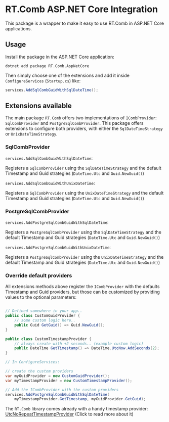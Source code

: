# RT.Comb ASP.NET Core Integration

This package is a wrapper to make it easy to use RT.Comb in ASP.NET Core applications.

## Usage

Install the package in the ASP.NET Core application:

```shell
dotnet add package RT.Comb.AspNetCore
```

Then simply choose one of the extensions and add it inside `ConfigureServices` (`Startup.cs`) like:

```C#
services.AddSqlCombGuidWithSqlDateTime();
```

## Extensions available

The main package `RT.Comb` offers two implementations of `ICombProvider`: `SqlCombProvider` and `PostgreSqlCombProvider`. This package offers extensions to configure both providers, with either the `SqlDateTimeStrategy` or `UnixDateTimeStrategy`.

### SqlCombProvider

`services.AddSqlCombGuidWithSqlDateTime`:

Registers a `SqlCombProvider` using the `SqlDateTimeStrategy` and the default Timestamp and Guid strategies (`DateTime.Utc` and `Guid.NewGuid()`)

`services.AddSqlCombGuidWithUnixDateTime`:

Registers a `SqlCombProvider` using the `UnixDateTimeStrategy` and the default Timestamp and Guid strategies (`DateTime.Utc` and `Guid.NewGuid()`)

### PostgreSqlCombProvider

`services.AddPostgreSqlCombGuidWithSqlDateTime`:

Registers a `PostgreSqlCombProvider` using the `SqlDateTimeStrategy` and the default Timestamp and Guid strategies (`DateTime.Utc` and `Guid.NewGuid()`)

`services.AddPostgreSqlCombGuidWithUnixDateTime`:

Registers a `PostgreSqlCombProvider` using the `UnixDateTimeStrategy` and the default Timestamp and Guid strategies (`DateTime.Utc` and `Guid.NewGuid()`)

### Override default providers

All extensions methods above register the `ICombProvider` with the defaults Timestamp and Guid providers, but those can be customized by providing values to the optional parameters:

```C#

// Defined somewhere in your app..
public class CustomGuidProvider {
    // some custom logic here..
    public Guid GetGuid() => Guid.NewGuid();
}

public class CustomTimestampProvider {
    // always create with +2 seconds.. (example custom logic)
    public DateTime GetTimestamp() => DateTime.UtcNow.AddSeconds(2);
}

// In ConfigureServices:

// create the custom providers
var myGuidProvider = new CustomGuidProvider();
var myTimestampProvider = new CustomTimestampProvider();

// Add the ICombProvider with the custom providers
services.AddPostgreSqlCombGuidWithSqlDateTime(
    myTimestampProvider.GetTimestamp, myGuidProvider.GetGuid);

```

The `RT.Comb` library comes already with a handy timestamp provider: [UtcNoRepeatTimestampProvider](https://github.com/richardtallent/RT.Comb#utcnorepeattimestampprovider) (Click to read more about it)
